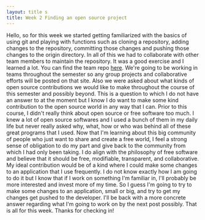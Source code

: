 ```yaml
---
layout: title s
title: Week 2 Finding an open source project
---
```

Hello,
so for this week we started getting familiarized with the basics of using git and playing with functions such as cloning a repository, adding changes to the repository, committing those changes and pushing those changes to the origin directory. In all of this we had to collaborate with other team members to maintain the repository. It was a good exercise and I learned a lot. You can find the team repo [here](https://github.com/jch8ri/Team_5-git-activity-01.git). We're going to be working in teams throughout the semester so any group projects and collaborative efforts will be posted on that site. 
Also we were asked about what kinds of open source contributions we would like to make throughout the course of this semester and possibly beyond. This is a question to which I do not have an answer to at the moment but I know I do want to make some kind contribution to the open source world in any way that I can. Prior to this course, I didn't really think about open source or free software too much. I knew a lot of open source softwares and I used a bunch of them in my daily life but never really asked why, what, how or who was behind all of these great programs that I used. Now that I'm learning about this big community of people who just want to share and create a free world, I feel a strong sense of obligation to do my part and give back to the community from which I had only been taking. I do align with the philosophy of free software and believe that it should be free, modifiable, transparent, and collaborative. My ideal contribution would be of a kind where I could make some changes to an application that I use frequently. I do not know exactly how I am going to do it but I know that if I work on something I'm familiar in, I'll probably be more interested and invest more of my time. So I guess I'm going to try to make some changes to an application, small or big, and try to get my changes get pushed to the developer. I'll be back with a more concrete answer regarding what I'm going to work on by the next post possibly. That is all for this week. Thanks for checking in!   
